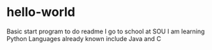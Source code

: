 # hello-world
Basic start program to do readme 
I go to school at SOU
I am learning Python 
Languages already known include Java and C
